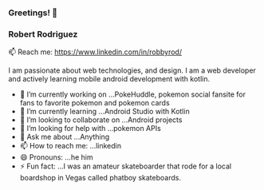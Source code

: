 ### Greetings! 👋

### Robert Rodriguez

📫 Reach me:
https://www.linkedin.com/in/robbyrod/



I am passionate about web technologies, and design. I am a web developer and actively learning mobile android development with kotlin.


- 🔭 I’m currently working on ...PokeHuddle, pokemon social fansite for fans to favorite pokemon and pokemon cards
- 🌱 I’m currently learning ...Android Studio with Kotlin
- 👯 I’m looking to collaborate on ...Android projects
- 🤔 I’m looking for help with ...pokemon APIs
- 💬 Ask me about ...Anything
- 📫 How to reach me: ...linkedin
- 😄 Pronouns: ...he him
- ⚡ Fun fact: ...I was an amateur skateboarder that rode for a local boardshop in Vegas called phatboy skateboards.
